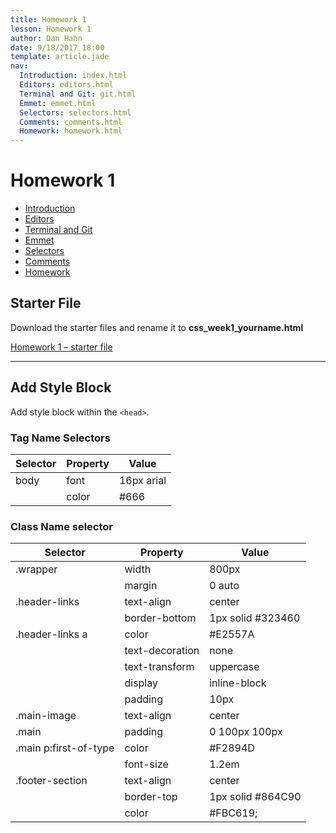 ```yaml
---
title: Homework 1
lesson: Homework 1
author: Dan Hahn
date: 9/18/2017 18:00
template: article.jade
nav:
  Introduction: index.html
  Editors: editors.html
  Terminal and Git: git.html
  Emmet: emmet.html
  Selectors: selectors.html
  Comments: comments.html
  Homework: homework.html
---
```


# Homework 1

* [Introduction]()
* [Editors](editors.html)
* [Terminal and Git](git.html)
* [Emmet](emmet.html)
* [Selectors](selectors.html)
* [Comments](comments.html)
* [Homework](homework.html)

## Starter File

Download the starter files and rename it to **css_week1_yourname.html**

[Homework 1 – starter file](css-homework1.txt)

---

## Add Style Block

Add style block within the `<head>`. 

### Tag Name Selectors

Selector | Property | Value
---|---|---
body | font | 16px arial
&nbsp; | color | #666

### Class Name selector

Selector | Property | Value
---|---|---
.wrapper | width | 800px
&nbsp; | margin | 0 auto
.header-links | text-align | center
&nbsp; | border-bottom | 1px solid #323460
.header-links a | color | #E2557A
&nbsp; | text-decoration | none
&nbsp; | text-transform | uppercase
&nbsp; | display | inline-block
&nbsp; | padding | 10px
.main-image | text-align | center
.main | padding | 0 100px 100px
.main p:first-of-type | color | #F2894D
&nbsp; | font-size | 1.2em
.footer-section | text-align | center
&nbsp; | border-top | 1px solid #864C90
&nbsp; | color | #FBC619;

<div class="homework-view" data-lesson="lesson1"></div>
